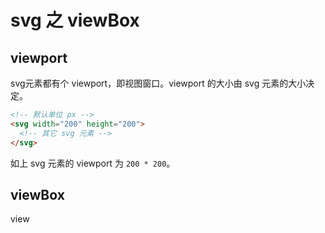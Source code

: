 # svg 之 viewBox

## viewport

svg元素都有个 viewport，即视图窗口。viewport 的大小由 svg 元素的大小决定。

```html
<!-- 默认单位 px -->
<svg width="200" height="200">
  <!-- 其它 svg 元素 -->
</svg>
```
如上 svg 元素的 viewport 为 `200 * 200`。

## viewBox

view